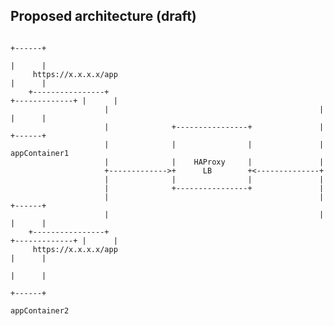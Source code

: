 ## Proposed architecture (draft)




                                                                                         +------+
                                                                                         |      |
         https://x.x.x.x/app                                                             |      |
        +----------------+                                               +-------------+ |      |
                         |                                               |               |      |
                         |              +----------------+               |               +------+
                         |              |                |               |               appContainer1
                         |              |    HAProxy     |               |
                         +------------->+      LB        +<--------------+
                         |              |                |               |
                         |              +----------------+               |
                         |                                               |               +------+
                         |                                               |               |      |
        +----------------+                                               +-------------+ |      |
         https://x.x.x.x/app                                                             |      |
                                                                                         |      |
                                                                                         +------+
                                                                                         appContainer2

